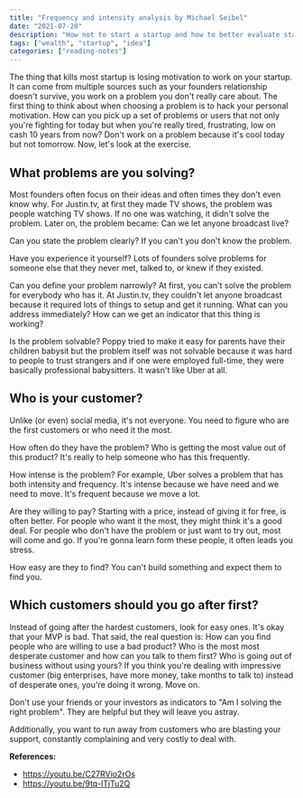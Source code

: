 ```yaml
---
title: "Frequency and intensity analysis by Michael Seibel"
date: "2021-07-20"
description: "How not to start a startup and how to better evaluate startup ideas."
tags: ["wealth", "startup", "idea"]
categories: ["reading-notes"]
---
```


The thing that kills most startup is losing motivation to work on your startup. It can come from multiple sources such as your founders relationship doesn't survive, you work on a problem you don't really care about. The first thing to think about when choosing a problem is to hack your personal motivation. How can you pick up a set of problems or users that not only you're fighting for today but when you're really tired, frustrating, low on cash 10 years from now? Don't work on a problem because it's cool today but not tomorrow. Now, let's look at the exercise.

## What problems are you solving?

Most founders often focus on their ideas and often times they don't even know why. For Justin.tv, at first they made TV shows, the problem was people watching TV shows. If no one was watching, it didn't solve the problem. Later on, the problem became: Can we let anyone broadcast live?

Can you state the problem clearly? If you can't you don't know the problem.

Have you experience it yourself? Lots of founders solve problems for someone else that they never met, talked to, or knew if they existed.

Can you define your problem narrowly? At first, you can't solve the problem for everybody who has it. At Justin.tv, they couldn't let anyone broadcast because it required lots of things to setup and get it running. What can you address immediately? How can we get an indicator that this thing is working?

Is the problem solvable? Poppy tried to make it easy for parents have their children babysit but the problem itself was not solvable because it was hard to people to trust strangers and if one were employed full-time, they were basically professional babysitters. It wasn't like Uber at all.

## Who is your customer?

Unlike (or even) social media, it's not everyone. You need to figure who are the first customers or who need it the most.

How often do they have the problem? Who is getting the most value out of this product? It's really to help someone who has this frequently.

How intense is the problem? For example, Uber solves a problem that has both intensity and frequency. It's intense because we have need and we need to move. It's frequent because we move a lot.

Are they willing to pay? Starting with a price, instead of giving it for free, is often better. For people who want it the most, they might think it's a good deal. For people who don't have the problem or just want to try out, most will come and go. If you're gonna learn form these people, it often leads you stress.

How easy are they to find? You can't build something and expect them to find you.

## Which customers should you go after first?

Instead of going after the hardest customers, look for easy ones. It's okay that your MVP is bad. That said, the real question is: How can you find people who are willing to use a bad product? Who is the most most desperate customer and how can you talk to them first? Who is going out of business without using yours? If you think you're dealing with impressive customer (big enterprises, have more money, take months to talk to) instead of desperate ones, you're doing it wrong. Move on.

Don't use your friends or your investors as indicators to "Am I solving the right problem". They are helpful but they will leave you astray.

Additionally, you want to run away from customers who are blasting your support, constantly complaining and very costly to deal with.

**References:**
- <https://youtu.be/C27RVio2rOs>
- <https://youtu.be/9tq-lTjTu2Q>
